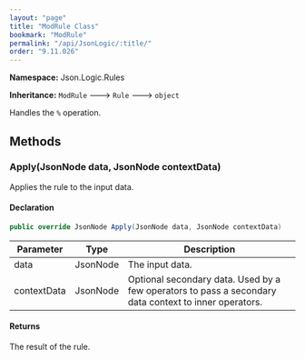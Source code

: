 ```yaml
---
layout: "page"
title: "ModRule Class"
bookmark: "ModRule"
permalink: "/api/JsonLogic/:title/"
order: "9.11.026"
---
```

**Namespace:** Json.Logic.Rules

**Inheritance:**
`ModRule`
 🡒 
`Rule`
 🡒 
`object`

Handles the `%` operation.

## Methods

### Apply(JsonNode data, JsonNode contextData)

Applies the rule to the input data.

#### Declaration

```c#
public override JsonNode Apply(JsonNode data, JsonNode contextData)
```

| Parameter | Type | Description |
|---|---|---|
| data | JsonNode | The input data. |
| contextData | JsonNode | Optional secondary data.  Used by a few operators to pass a secondary     data context to inner operators. |


#### Returns

The result of the rule.

